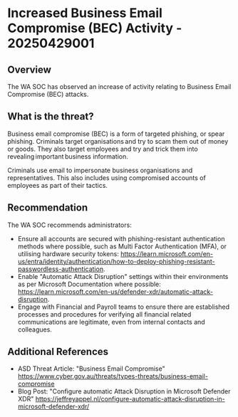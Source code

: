 # Increased Business Email Compromise (BEC) Activity - 20250429001

## Overview

The WA SOC has observed an increase of activity relating to Business Email Compromise (BEC) attacks.

## What is the threat?

Business email compromise (BEC) is a form of targeted phishing, or spear phishing. Criminals target organisations and try to scam them out of money or goods. They also target employees and try and trick them into revealing important business information.

Criminals use email to impersonate business organisations and representatives. This also includes using compromised accounts of employees as part of their tactics.

## Recommendation

The WA SOC recommends administrators:

- Ensure all accounts are secured with phishing-resistant authentication methods where possible, such as Multi Factor Authentication (MFA), or utilising hardware security tokens: <https://learn.microsoft.com/en-us/entra/identity/authentication/how-to-deploy-phishing-resistant-passwordless-authentication>.
- Enable "Automatic Attack Disruption" settings within their environments as per Microsoft Documentation where possible: <https://learn.microsoft.com/en-us/defender-xdr/automatic-attack-disruption>.
- Engage with Financial and Payroll teams to ensure there are established processes and procedures for verifying all financial related communications are legitimate, even from internal contacts and colleagues.


## Additional References

- ASD Threat Article: "Business Email Compromise" <https://www.cyber.gov.au/threats/types-threats/business-email-compromise>
- Blog Post: "Configure automatic Attack Disruption in Microsoft Defender XDR" <https://jeffreyappel.nl/configure-automatic-attack-disruption-in-microsoft-defender-xdr/>